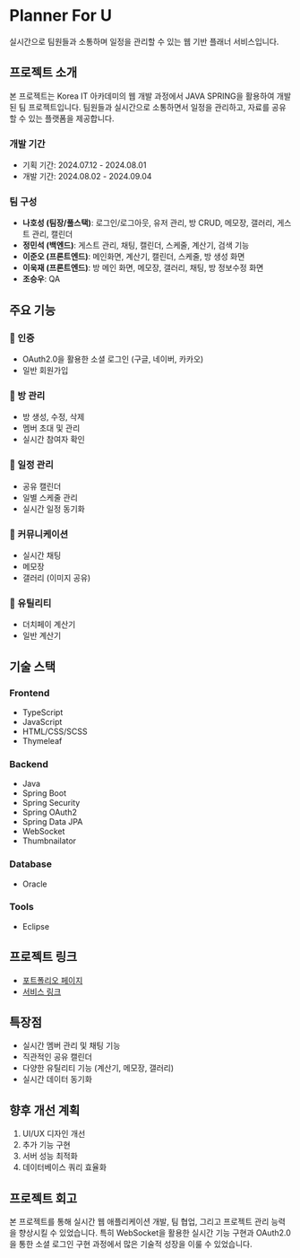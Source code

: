 # Planner For U

실시간으로 팀원들과 소통하며 일정을 관리할 수 있는 웹 기반 플래너 서비스입니다.

## 프로젝트 소개

본 프로젝트는 Korea IT 아카데미의 웹 개발 과정에서 JAVA SPRING을 활용하여 개발된 팀 프로젝트입니다. 팀원들과 실시간으로 소통하면서 일정을 관리하고, 자료를 공유할 수 있는 플랫폼을 제공합니다.

### 개발 기간
- 기획 기간: 2024.07.12 - 2024.08.01
- 개발 기간: 2024.08.02 - 2024.09.04

### 팀 구성
- **나호성 (팀장/풀스택)**: 로그인/로그아웃, 유저 관리, 방 CRUD, 메모장, 갤러리, 게스트 관리, 캘린더
- **정민석 (백엔드)**: 게스트 관리, 채팅, 캘린더, 스케줄, 계산기, 검색 기능
- **이준오 (프론트엔드)**: 메인화면, 계산기, 캘린더, 스케줄, 방 생성 화면
- **이욱재 (프론트엔드)**: 방 메인 화면, 메모장, 갤러리, 채팅, 방 정보수정 화면
- **조승우**: QA

## 주요 기능

### 🔐 인증
- OAuth2.0을 활용한 소셜 로그인 (구글, 네이버, 카카오)
- 일반 회원가입

### 📝 방 관리
- 방 생성, 수정, 삭제
- 멤버 초대 및 관리
- 실시간 참여자 확인

### 📅 일정 관리
- 공유 캘린더
- 일별 스케줄 관리
- 실시간 일정 동기화

### 💬 커뮤니케이션
- 실시간 채팅
- 메모장
- 갤러리 (이미지 공유)

### 🧮 유틸리티
- 더치페이 계산기
- 일반 계산기

## 기술 스택

### Frontend
- TypeScript
- JavaScript
- HTML/CSS/SCSS
- Thymeleaf

### Backend
- Java
- Spring Boot
- Spring Security
- Spring OAuth2
- Spring Data JPA
- WebSocket
- Thumbnailator

### Database
- Oracle

### Tools
- Eclipse

## 프로젝트 링크
- [포트폴리오 페이지](https://kafolio.kr/app/folio/66d8899bae19719d92630682)
- [서비스 링크](https://plan4u.kafolio.kr/app/login)

## 특장점
- 실시간 멤버 관리 및 채팅 기능
- 직관적인 공유 캘린더
- 다양한 유틸리티 기능 (계산기, 메모장, 갤러리)
- 실시간 데이터 동기화

## 향후 개선 계획
1. UI/UX 디자인 개선
2. 추가 기능 구현
3. 서버 성능 최적화
4. 데이터베이스 쿼리 효율화

## 프로젝트 회고
본 프로젝트를 통해 실시간 웹 애플리케이션 개발, 팀 협업, 그리고 프로젝트 관리 능력을 향상시킬 수 있었습니다. 특히 WebSocket을 활용한 실시간 기능 구현과 OAuth2.0을 통한 소셜 로그인 구현 과정에서 많은 기술적 성장을 이룰 수 있었습니다.


